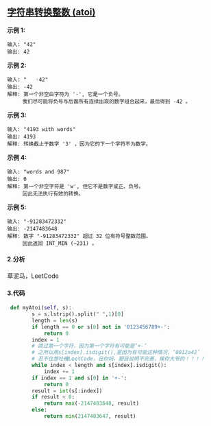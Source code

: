 ## [字符串转换整数 (atoi)](https://leetcode-cn.com/problems/string-to-integer-atoi/)

**示例 1:**

```
输入: "42"
输出: 42
```

**示例 2:**

```
输入: "   -42"
输出: -42
解释: 第一个非空白字符为 '-', 它是一个负号。
     我们尽可能将负号与后面所有连续出现的数字组合起来，最后得到 -42 。
```

**示例 3:**

```
输入: "4193 with words"
输出: 4193
解释: 转换截止于数字 '3' ，因为它的下一个字符不为数字。
```

**示例 4:**

```
输入: "words and 987"
输出: 0
解释: 第一个非空字符是 'w', 但它不是数字或正、负号。
     因此无法执行有效的转换。
```

**示例 5:**

```
输入: "-91283472332"
输出: -2147483648
解释: 数字 "-91283472332" 超过 32 位有符号整数范围。 
     因此返回 INT_MIN (−231) 。
```

#### 2.分析

草泥马，LeetCode

#### 3.代码

```python
 def myAtoi(self, s):
        s = s.lstrip().split(" ",1)[0]
        length = len(s)
        if length == 0 or s[0] not in '0123456789+-':
            return 0
        index = 1
        # 跳过第一个字符，因为第一个字符有可能是‘+-’
        # 之所以用s[index].isdigit(),是因为有可能这种情况，‘0012a42’
        # 忍不住想吐槽LeetCode，日你妈，题目说明不完善，操你大爷的！！！！
        while index < length and s[index].isdigit():
            index += 1
        if index == 1 and s[0] in '+-':
            return 0
        result = int(s[:index])
        if result < 0:
            return max(-2147483648, result)
        else:
            return min(2147483647, result)
```

